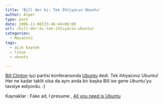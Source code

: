 ```yaml
---
title: 'Bill der ki: Tek İhtiyacın Ubuntu'
author: Alper
type: post
date: 2006-11-06T23:46:44+00:00
url: /bill-der-ki-tek-ihtiyacin-ubuntu/
categories:
  - Masaüstü
tags:
  - açık kaynak
  - linux
  - ubuntu

---
```

[Bill Clinton][1] işçi partisi konferansında [Ubuntu][2] dedi. Tek ihtiyacınız Ubuntu! Her ne kadar taklit olsa da aynı anda bir başka Bill ise gene Ubuntu&#8217;yu tavsiye ediyordu. :)

Kaynaklar : Fake ad, I presume , <a target="_blank" href="https://news.bbc.co.uk/2/hi/uk_news/magazine/5388182.stm">All you need is Ubuntu</a>

 [1]: https://en.wikipedia.org/wiki/Bill_Clinton
 [2]: https://www.ubuntu.com